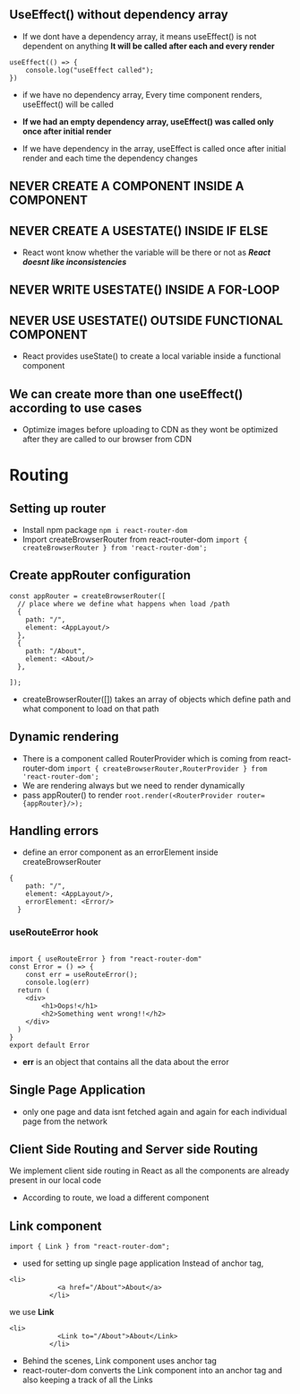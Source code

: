 ## UseEffect() without dependency array
- If we dont have a dependency array, it means useEffect() is not dependent on anything
**It will be called after each and every render**
```
useEffect(() => {
    console.log("useEffect called");
})
```
- if we have no dependency array, Every time component renders, useEffect() will be called

- **If we had an empty dependency array, useEffect() was called only once after initial render**
- If we have dependency in the array, useEffect is called once after initial render and each time the dependency changes

## NEVER CREATE A COMPONENT INSIDE A COMPONENT
## NEVER CREATE A USESTATE() INSIDE IF ELSE
- React wont know whether the variable will be there or not as ***React doesnt like inconsistencies***
## NEVER WRITE USESTATE() INSIDE A FOR-LOOP
## NEVER USE USESTATE() OUTSIDE FUNCTIONAL COMPONENT
- React provides useState() to create a local variable inside a functional component

## We can create more than one useEffect() according to use cases
- Optimize images before uploading to CDN as they wont be optimized after they are called to our browser from CDN

# Routing
## Setting up router
- Install npm package
```npm i react-router-dom```
- Import createBrowserRouter from react-router-dom
```import { createBrowserRouter } from 'react-router-dom';```

## Create appRouter configuration
```
const appRouter = createBrowserRouter([
  // place where we define what happens when load /path
  {
    path: "/",
    element: <AppLayout/>
  },
  {
    path: "/About",
    element: <About/>
  },

]);
```
- createBrowserRouter([]) takes an array of objects which define path and what component to load on that path

## Dynamic rendering
- There is a component called RouterProvider which is coming from react-router-dom
```import { createBrowserRouter,RouterProvider } from 'react-router-dom';```
- We are rendering <AppLayout/> always but we need to render dynamically
- pass appRouter() to render
```root.render(<RouterProvider router={appRouter}/>);```

## Handling errors
- define an error component as an errorElement inside createBrowserRouter
```
{
    path: "/",
    element: <AppLayout/>,
    errorElement: <Error/>
  }
```
### useRouteError hook
```import { useRouteError } from "react-router-dom"
```
```
import { useRouteError } from "react-router-dom"
const Error = () => {
    const err = useRouteError();
    console.log(err)
  return (
    <div>
        <h1>Oops!</h1>
        <h2>Something went wrong!!</h2>
    </div>
  )
}
export default Error
```
- **err** is an object that contains all the data about the error

## Single Page Application
- only one page and data isnt fetched again and again for each individual page from the network
## Client Side Routing and Server side Routing
We implement client side routing in React as all the components are already present in our local code
- According to route, we load a different component

## Link component
```import { Link } from "react-router-dom";```
- used for setting up single page application
Instead of anchor tag,
```
<li>
            <a href="/About">About</a>
          </li>
```
we use **Link**
```
<li>
            <Link to="/About">About</Link>
          </li>
```
- Behind the scenes, Link component uses anchor tag
- react-router-dom converts the Link component into an anchor tag and also keeping a track of all the Links
